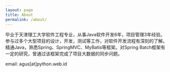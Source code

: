```yaml
---
layout: page
title: About
permalink: /about/
---
```


毕业于天津理工大学软件工程专业，从事Java软件开发6年，项目管理3年经验。参与过多个大型项目的设计，开发，测试等工作，对软件开发流程有深刻的了解。精通Java，熟悉Spring、SpringMVC、MyBatis等框架。对Spring Batch框架有一定的研究，曾通过该框架完成了项目大数据的同步问题。

email: agus[at]python.web.id